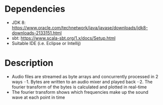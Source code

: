 # Dependencies
* JDK 8: https://www.oracle.com/technetwork/java/javase/downloads/jdk8-downloads-2133151.html
* sbt: https://www.scala-sbt.org/1.x/docs/Setup.html
* Suitable IDE (i.e. Eclipse or Intellij)

# Description
* Audio files are streamed as byte arrays and concurrently processed in 2 ways
⋅⋅1. Bytes are written to an audio mixer and played back
⋅⋅2. The fourier transform of the bytes is calculated and plotted in real-time
* The fourier transform shows which frequencies make up the sound wave at each point in time
